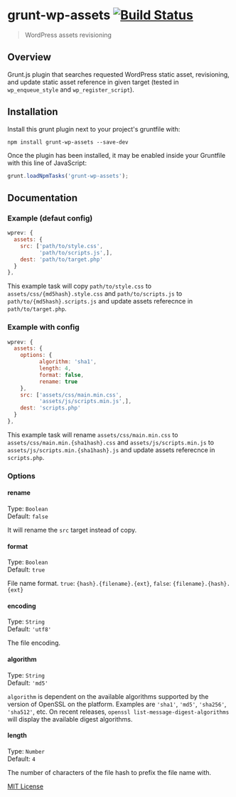 # grunt-wp-assets [![Build Status](https://travis-ci.org/hariadi/grunt-wp-assets.png?branch=master)](https://travis-ci.org/hariadi/grunt-wp-assets)

> WordPress assets revisioning

## Overview

Grunt.js plugin that searches requested WordPress static asset, revisioning, and update static asset reference in given target (tested in `wp_enqueue_style` and `wp_register_script`).


## Installation

Install this grunt plugin next to your project's gruntfile with:

```shell
npm install grunt-wp-assets --save-dev
```

Once the plugin has been installed, it may be enabled inside your Gruntfile with this line of JavaScript:

```js
grunt.loadNpmTasks('grunt-wp-assets');
```

## Documentation

### Example (defaut config)


```javascript
wprev: {
  assets: {
    src: ['path/to/style.css',
          'path/to/scripts.js',],
    dest: 'path/to/target.php'
  }
},

```

This example task will copy `path/to/style.css` to `assets/css/{md5hash}.style.css` and `path/to/scripts.js` to `path/to/{md5hash}.scripts.js` and update assets referecnce in `path/to/target.php`.

### Example with config


```javascript
wprev: {
  assets: {
	options: {
		  algorithm: 'sha1',
		  length: 4,
		  format: false,
		  rename: true
	},
    src: ['assets/css/main.min.css',
          'assets/js/scripts.min.js',],
    dest: 'scripts.php'
  }
},

```

This example task will rename `assets/css/main.min.css` to `assets/css/main.min.{sha1hash}.css` and `assets/js/scripts.min.js` to `assets/js/scripts.min.{sha1hash}.js` and update assets referecnce in `scripts.php`.

### Options

#### rename

Type: `Boolean`  
Default: `false`

It will rename the `src` target instead of copy.

#### format

Type: `Boolean`  
Default: `true`

File name format. `true`: `{hash}.{filename}.{ext}`, `false`: `{filename}.{hash}.{ext}`

#### encoding

Type: `String`  
Default: `'utf8'`

The file encoding.

#### algorithm

Type: `String`  
Default: `'md5'`

`algorithm` is dependent on the available algorithms supported by the version of OpenSSL on the platform. Examples are `'sha1'`, `'md5'`, `'sha256'`, `'sha512'`, etc. On recent releases, `openssl list-message-digest-algorithms` will display the available digest algorithms.

#### length

Type: `Number`  
Default: `4`

The number of characters of the file hash to prefix the file name with.


[MIT License](LICENSE-MIT)